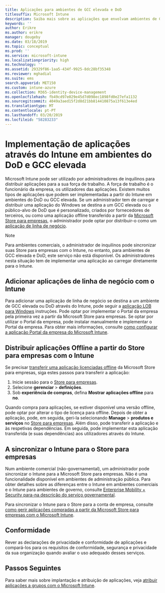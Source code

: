 ```yaml
---
title: Aplicações para ambientes de GCC elevada e DoD
titlesuffix: Microsoft Intune
description: Saiba mais sobre as aplicações que envolvam ambientes de GCC elevada e DoD através do Microsoft Intune.
keywords: ''
author: Erikre
ms.author: erikre
manager: dougeby
ms.date: 03/18/2019
ms.topic: conceptual
ms.prod: ''
ms.service: microsoft-intune
ms.localizationpriority: high
ms.technology: ''
ms.assetid: 29329f86-1aa5-434f-9925-8dc28bf35348
ms.reviewer: mghadial
ms.suite: ems
search.appverid: MET150
ms.custom: intune-azure
ms.collection: M365-identity-device-management
ms.openlocfilehash: fb49cd97e029e45d7d098ec1898fd0e27efa1132
ms.sourcegitcommit: 4049a3aed15f2d8d21bb814410875a13f613e4ed
ms.translationtype: MT
ms.contentlocale: pt-PT
ms.lasthandoff: 03/20/2019
ms.locfileid: "58283233"
---
```

# <a name="deploying-apps-using-intune-on-the-gcc-high-and-dod-environments"></a>Implementação de aplicações através do Intune em ambientes do DoD e GCC elevada 

Microsoft Intune pode ser utilizado por administradores de inquilinos para distribuir aplicações para a sua força de trabalho. A força de trabalho é o funcionário da empresa, os utilizadores das aplicações. Existem muitos tipos de aplicações que podem ser implementadas a partir do Intune em ambientes do DoD ou GCC elevada. Se um administrador tem de carregar e distribuir uma aplicação do Windows se destina a um GCC elevada ou o público-alvo de DoD que é personalizado, criados por fornecedores de terceiros, ou como uma aplicação offline transferido a partir da [Microsoft Store para empresas](https://businessstore.microsoft.com/store), o administrador pode optar por distribuir-o como um [aplicação de linha de negócio](apps-add.md#app-types-in-microsoft-intune).  

> [!NOTE]
> Para ambientes comerciais, o administrador de inquilinos pode sincronizar suas Store para empresas com o Intune, no entanto, para ambientes de GCC elevada e DoD, este serviço não está disponível. Os administradores nesta situação tem de implementar uma aplicação ao carregar diretamente para o Intune.  

## <a name="add-line-of-business-apps-using-intune"></a>Adicionar aplicações de linha de negócio com o Intune 

Para adicionar uma aplicação de linha de negócio se destina a um ambiente de GCC elevada ou DoD através do Intune, pode seguir a [aplicação LOB para Windows](lob-apps-windows.md) instruções. Pode optar por implementar o Portal da empresa pela primeira vez a partir da Microsoft Store para empresas. Se optar por utilizar o Portal da empresa, pode instalar manualmente e implementar o Portal da empresa. Para obter mais informações, consulte [como configurar a aplicação Portal da empresa do Microsoft Intune](company-portal-app.md). 

## <a name="distribute-offline-apps-from-the-store-for-business-using-intune"></a>Distribuir aplicações Offline a partir do Store para empresas com o Intune  

Se precisar [transferir uma aplicação licenciadas offline](https://docs.microsoft.com/microsoft-store/distribute-offline-apps#download-an-offline-licensed-app) da Microsoft Store para empresas, siga estes passos para transferir a aplicação: 

1. Inicie sessão para o [Store para empresas](https://businessstore.microsoft.com/).
2. Selecione **gerenciar** > **definições**.
3. Sob **experiência de compras**, defina **Mostrar aplicações offline** para **no**.

Quando compra para aplicações, se estiver disponível uma versão offline, pode optar por alterar o tipo de licença para offline. Depois de obter a aplicação, pode, em seguida, geri-la selecionando **Manage** > **produtos e serviços** no [Store para empresas](https://businessstore.microsoft.com/). Além disso, pode transferir a aplicação e às respetivas dependências. Em seguida, pode implementar esta aplicação transferida (e suas dependências) aos utilizadores através do Intune.  

## <a name="syncing-intune-to-the-store-for-business"></a>A sincronizar o Intune para o Store para empresas 

Num ambiente comercial (não-governamental), um administrador pode sincronizar o Intune para a Microsoft Store para empresas. Não é uma funcionalidade disponível em ambientes de administração pública. Para obter detalhes sobre as diferenças entre o Intune em ambientes comerciais e o Intune para ambientes de governo, consulte [Enterprise Mobility + Security para-na descrição do serviço governamental](https://docs.microsoft.com/enterprise-mobility-security/solutions/ems-govt-service-description).  

Para sincronizar o Intune para o Store para a conta de empresa, consulte [como gerir aplicações compradas a partir da Microsoft Store para empresas com o Microsoft Intune](windows-store-for-business.md).  

## <a name="compliance"></a>Conformidade 

Rever as declarações de privacidade e conformidade de aplicações e compará-los para os requisitos de conformidade, segurança e privacidade da sua organização quando avaliar o uso adequado desses serviços.   

## <a name="next-steps"></a>Passos Seguintes

Para saber mais sobre implantação e atribuição de aplicações, veja [atribuir aplicações a grupos com o Microsoft Intune](apps-deploy.md).

 
